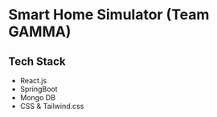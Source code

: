 # Smart Home Simulator (Team GAMMA)
## Tech Stack
- React.js
- SpringBoot
- Mongo DB
- CSS & Tailwind.css
